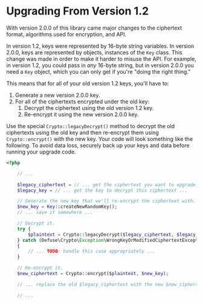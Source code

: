 Upgrading From Version 1.2
===========================

With version 2.0.0 of this library came major changes to the ciphertext format,
algorithms used for encryption, and API.

In version 1.2, keys were represented by 16-byte string variables. In version
2.0.0, keys are represented by objects, instances of the `Key` class. This
change was made in order to make it harder to misuse the API. For example, in
version 1.2, you could pass in *any* 16-byte string, but in version 2.0.0 you
need a `Key` object, which you can only get if you're "doing the right thing."

This means that for all of your old version 1.2 keys, you'll have to:

1. Generate a new version 2.0.0 key.
2. For all of the ciphertexts encrypted under the old key:
    1. Decrypt the ciphertext using the old version 1.2 key.
    2. Re-encrypt it using the new version 2.0.0 key.

Use the special `Crypto::legacyDecrypt()` method to decrypt the old ciphertexts
using the old key and then re-encrypt them using `Crypto::encrypt()` with the
new key. Your code will look something like the following. To avoid data loss,
securely back up your keys and data before running your upgrade code.

```php
<?php

    // ...

    $legacy_ciphertext = // ... get the ciphertext you want to upgrade ...
    $legacy_key = // ... get the key to decrypt this ciphertext ...

    // Generate the new key that we'll re-encrypt the ciphertext with.
    $new_key = Key::createNewRandomKey();
    // ... save it somewhere ...

    // Decrypt it.
    try {
        $plaintext = Crypto::legacyDecrypt($legacy_ciphertext, $legacy_key);
    } catch (Defuse\Crypto\Exception\WrongKeyOrModifiedCiphertextException $ex)
    {
        // ... TODO: handle this case appropriately ...
    }

    // Re-encrypt it.
    $new_ciphertext = Crypto::encrypt($plaintext, $new_key);

    // ... replace the old $legacy_ciphertext with the new $new_ciphertext

    // ...
```

